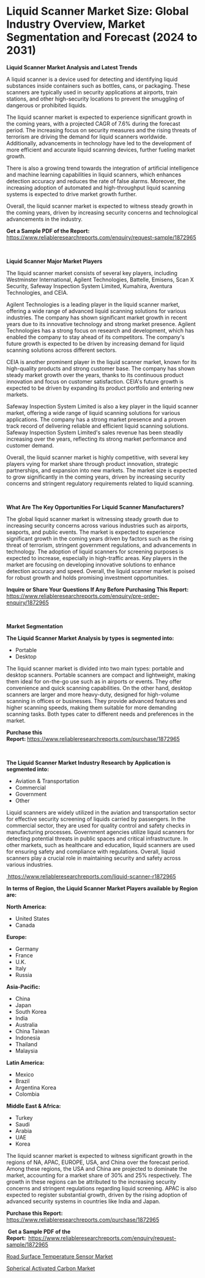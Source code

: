 <p><h1>Liquid Scanner Market Size: Global Industry Overview, Market Segmentation and Forecast (2024 to 2031)</h1></p><p><strong>Liquid Scanner Market Analysis and Latest Trends</strong></p>
<p><p>A liquid scanner is a device used for detecting and identifying liquid substances inside containers such as bottles, cans, or packaging. These scanners are typically used in security applications at airports, train stations, and other high-security locations to prevent the smuggling of dangerous or prohibited liquids.</p><p>The liquid scanner market is expected to experience significant growth in the coming years, with a projected CAGR of 7.6% during the forecast period. The increasing focus on security measures and the rising threats of terrorism are driving the demand for liquid scanners worldwide. Additionally, advancements in technology have led to the development of more efficient and accurate liquid scanning devices, further fueling market growth.</p><p>There is also a growing trend towards the integration of artificial intelligence and machine learning capabilities in liquid scanners, which enhances detection accuracy and reduces the rate of false alarms. Moreover, the increasing adoption of automated and high-throughput liquid scanning systems is expected to drive market growth further.</p><p>Overall, the liquid scanner market is expected to witness steady growth in the coming years, driven by increasing security concerns and technological advancements in the industry.</p></p>
<p><strong>Get a Sample PDF of the Report:&nbsp;</strong> <a href="https://www.reliableresearchreports.com/enquiry/request-sample/1872965">https://www.reliableresearchreports.com/enquiry/request-sample/1872965</a></p>
<p>&nbsp;</p>
<p><strong>Liquid Scanner Major Market Players</strong></p>
<p><p>The liquid scanner market consists of several key players, including Westminster International, Agilent Technologies, Battelle, Emisens, Scan X Security, Safeway Inspection System Limited, Kumahira, Aventura Technologies, and CEIA. </p><p>Agilent Technologies is a leading player in the liquid scanner market, offering a wide range of advanced liquid scanning solutions for various industries. The company has shown significant market growth in recent years due to its innovative technology and strong market presence. Agilent Technologies has a strong focus on research and development, which has enabled the company to stay ahead of its competitors. The company's future growth is expected to be driven by increasing demand for liquid scanning solutions across different sectors.</p><p>CEIA is another prominent player in the liquid scanner market, known for its high-quality products and strong customer base. The company has shown steady market growth over the years, thanks to its continuous product innovation and focus on customer satisfaction. CEIA's future growth is expected to be driven by expanding its product portfolio and entering new markets.</p><p>Safeway Inspection System Limited is also a key player in the liquid scanner market, offering a wide range of liquid scanning solutions for various applications. The company has a strong market presence and a proven track record of delivering reliable and efficient liquid scanning solutions. Safeway Inspection System Limited's sales revenue has been steadily increasing over the years, reflecting its strong market performance and customer demand.</p><p>Overall, the liquid scanner market is highly competitive, with several key players vying for market share through product innovation, strategic partnerships, and expansion into new markets. The market size is expected to grow significantly in the coming years, driven by increasing security concerns and stringent regulatory requirements related to liquid scanning.</p></p>
<p>&nbsp;</p>
<p><strong>What Are The Key Opportunities For Liquid Scanner Manufacturers?</strong></p>
<p><p>The global liquid scanner market is witnessing steady growth due to increasing security concerns across various industries such as airports, seaports, and public events. The market is expected to experience significant growth in the coming years driven by factors such as the rising threat of terrorism, stringent government regulations, and advancements in technology. The adoption of liquid scanners for screening purposes is expected to increase, especially in high-traffic areas. Key players in the market are focusing on developing innovative solutions to enhance detection accuracy and speed. Overall, the liquid scanner market is poised for robust growth and holds promising investment opportunities.</p></p>
<p><strong>Inquire or Share Your Questions If Any Before Purchasing This Report:</strong> <a href="https://www.reliableresearchreports.com/enquiry/pre-order-enquiry/1872965">https://www.reliableresearchreports.com/enquiry/pre-order-enquiry/1872965</a></p>
<p>&nbsp;</p>
<p><strong>Market Segmentation</strong></p>
<p><strong>The Liquid Scanner Market Analysis by types is segmented into:</strong></p>
<p><ul><li>Portable</li><li>Desktop</li></ul></p>
<p><p>The liquid scanner market is divided into two main types: portable and desktop scanners. Portable scanners are compact and lightweight, making them ideal for on-the-go use such as in airports or events. They offer convenience and quick scanning capabilities. On the other hand, desktop scanners are larger and more heavy-duty, designed for high-volume scanning in offices or businesses. They provide advanced features and higher scanning speeds, making them suitable for more demanding scanning tasks. Both types cater to different needs and preferences in the market.</p></p>
<p><strong>Purchase this Report:&nbsp;</strong><a href="https://www.reliableresearchreports.com/purchase/1872965">https://www.reliableresearchreports.com/purchase/1872965</a></p>
<p>&nbsp;</p>
<p><strong>The Liquid Scanner Market Industry Research by Application is segmented into:</strong></p>
<p><ul><li>Aviation & Transportation</li><li>Commercial</li><li>Government</li><li>Other</li></ul></p>
<p><p>Liquid scanners are widely utilized in the aviation and transportation sector for effective security screening of liquids carried by passengers. In the commercial sector, they are used for quality control and safety checks in manufacturing processes. Government agencies utilize liquid scanners for detecting potential threats in public spaces and critical infrastructure. In other markets, such as healthcare and education, liquid scanners are used for ensuring safety and compliance with regulations. Overall, liquid scanners play a crucial role in maintaining security and safety across various industries.</p></p>
<p><a href="https://www.reliableresearchreports.com/liquid-scanner-r1872965">&nbsp;https://www.reliableresearchreports.com/liquid-scanner-r1872965</a></p>
<p><strong>In terms of Region, the Liquid Scanner Market Players available by Region are:</strong></p>
<p>
    <p> <strong> North America: </strong>
        <ul>
            <li>United States</li>
            <li>Canada</li>
        </ul>
        </p> 
    <p> <strong> Europe: </strong>
        <ul>
            <li>Germany</li>
            <li>France</li>
            <li>U.K.</li>
            <li>Italy</li>
            <li>Russia</li>
        </ul>
        </p> 
    <p> <strong> Asia-Pacific: </strong>
        <ul>
            <li>China</li>
            <li>Japan</li>
            <li>South Korea</li>
            <li>India</li>
            <li>Australia</li>
            <li>China Taiwan</li>
            <li>Indonesia</li>
            <li>Thailand</li>
            <li>Malaysia</li>
        </ul>
        </p> 
    <p> <strong> Latin America: </strong>
        <ul>
            <li>Mexico</li>
            <li>Brazil</li>
            <li>Argentina Korea</li>
            <li>Colombia</li>
        </ul>
        </p> 
    <p> <strong> Middle East & Africa: </strong>
        <ul>
            <li>Turkey</li>
            <li>Saudi</li>
            <li>Arabia</li>
            <li>UAE</li>
            <li>Korea</li>
        </ul>
    </p>
    </p>
<p><p>The liquid scanner market is expected to witness significant growth in the regions of NA, APAC, EUROPE, USA, and China over the forecast period. Among these regions, the USA and China are projected to dominate the market, accounting for a market share of 30% and 25% respectively. The growth in these regions can be attributed to the increasing security concerns and stringent regulations regarding liquid screening. APAC is also expected to register substantial growth, driven by the rising adoption of advanced security systems in countries like India and Japan.</p></p>
<p><strong>Purchase this Report: </strong><a href="https://www.reliableresearchreports.com/purchase/1872965">https://www.reliableresearchreports.com/purchase/1872965</a></p>
<p>&nbsp;<strong>Get a Sample PDF of the Report:&nbsp;&nbsp;</strong><a href="https://www.reliableresearchreports.com/enquiry/request-sample/1872965">https://www.reliableresearchreports.com/enquiry/request-sample/1872965</a></p>
<p><strong></strong></p>
<p><p><a href="https://view.publitas.com/reportprime-1/road-surface-temperature-sensor-market-size-and-growth-market-segmentation-regional-and-country-breakdowns-and-market-trends-for-period-from-2024-2031/">Road Surface Temperature Sensor Market</a></p><p><a href="https://meowing-canidae-761.notion.site/Spherical-Activated-Carbon-Market-Research-Report-Provides-thorough-Industry-Overview-which-offers--1b5d5f91e2754dd2b30e1032fa89fbcd">Spherical Activated Carbon Market</a></p></p>